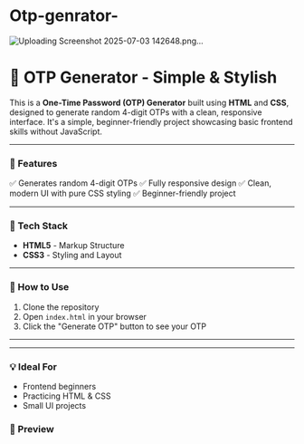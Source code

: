 # Otp-genrator-

![Uploading Screenshot 2025-07-03 142648.png…]()
# 🔐 OTP Generator - Simple & Stylish

This is a **One-Time Password (OTP) Generator** built using **HTML** and **CSS**, designed to generate random 4-digit OTPs with a clean, responsive interface. It's a simple, beginner-friendly project showcasing basic frontend skills without JavaScript.

---

### 🚀 Features

✅ Generates random 4-digit OTPs
✅ Fully responsive design
✅ Clean, modern UI with pure CSS styling
✅ Beginner-friendly project

---

### 🎨 Tech Stack

* **HTML5** - Markup Structure
* **CSS3** - Styling and Layout

---



### 📂 How to Use

1. Clone the repository
2. Open `index.html` in your browser
3. Click the "Generate OTP" button to see your OTP

---


---

### 💡 Ideal For

* Frontend beginners
* Practicing HTML & CSS
* Small UI projects

### 🌟 Preview


